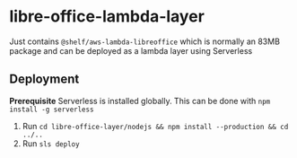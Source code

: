 # libre-office-lambda-layer

Just contains `@shelf/aws-lambda-libreoffice` which is normally an 83MB package and can be deployed as a lambda layer using Serverless

## Deployment

**Prerequisite**
Serverless is installed globally. This can be done with `npm install -g serverless`

1. Run `cd libre-office-layer/nodejs && npm install --production && cd ../..`
1. Run `sls deploy`
